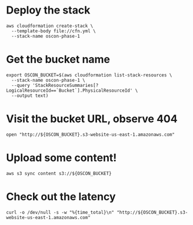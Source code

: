 # Deploy the stack

```
aws cloudformation create-stack \
  --template-body file://cfn.yml \
  --stack-name oscon-phase-1
```

# Get the bucket name

```
export OSCON_BUCKET=$(aws cloudformation list-stack-resources \
  --stack-name oscon-phase-1 \
  --query 'StackResourceSummaries[?LogicalResourceId==`Bucket`].PhysicalResourceId' \
  --output text)
```

# Visit the bucket URL, observe 404

```
open "http://${OSCON_BUCKET}.s3-website-us-east-1.amazonaws.com"
```

# Upload some content!

```
aws s3 sync content s3://${OSCON_BUCKET}
```

# Check out the latency

```
curl -o /dev/null -s -w "%{time_total}\n" "http://${OSCON_BUCKET}.s3-website-us-east-1.amazonaws.com"
```
